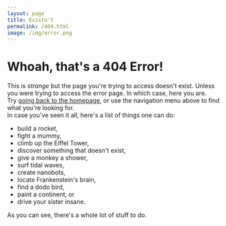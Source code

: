 ```yaml
---
layout: page
title: Existn't
permalink: /404.html
image: /img/error.png
---
```


# Whoah, that's a 404 Error!
This is _strange_ but the page you're trying to access doesn't exist. Unless you were trying to access the error page. In which case, here you are.  
Try [going back to the homepage](/), or use the navigation menu above to find what you're looking for.  
In case you've seen it all, here's a list of things one can do:
* build a rocket,
* fight a mummy,
* climb up the Eiffel Tower,
* discover something that doesn't exist,
* give a monkey a shower,
* surf tidal waves,
* create nanobots,
* locate Frankenstein's brain,
* find a dodo bird,
* paint a continent, or
* drive your sister insane.

As you can see, there's a whole lot of stuff to do.
